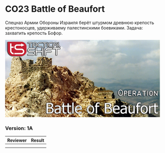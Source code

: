 ﻿# CO23 Battle of Beaufort
Спецназ Армии Обороны Израиля берёт штурмом древнюю крепость крестоносцев, удерживаему палестинскими боевиками. Задача: захватить крепость Бофор.

<img src='https://raw.githubusercontent.com/rempopo/CO23_Battle_of_Beaufort_1A.Altis/main/overview.jpg' />	

### Version: 1A


| Reviewer | Result |
| ------------ | ------------- |
|  |  |
|  |  |

